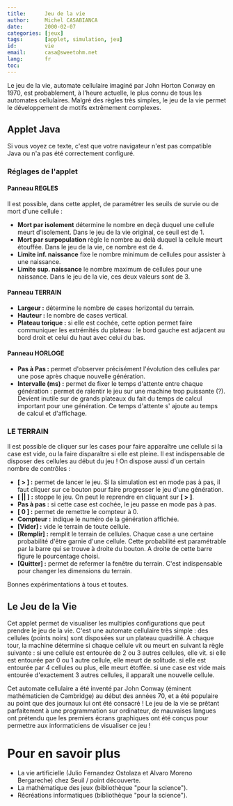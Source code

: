```yaml
---
title:      Jeu de la vie
author:     Michel CASABIANCA
date:       2000-02-07
categories: [jeux]
tags:       [applet, simulation, jeu]
id:         vie
email:      casa@sweetohm.net
lang:       fr
toc:        
---
```


Le jeu de la vie, automate cellulaire imaginé par John Horton Conway en 1970, est probablement, à l’heure actuelle, le plus connu de tous les automates cellulaires. Malgré des règles très simples, le jeu de la vie permet le développement de motifs extrêmement complexes.

<!--more-->

Applet Java
-----------

<applet code="Vie.class" codebase="../java/vie" width="220" height="300">
<p>Si vous voyez ce texte, c'est que votre navigateur n'est 
pas compatible Java ou n'a pas été correctement configuré.</p>
</applet>

### Réglages de l'applet

#### Panneau REGLES

Il est possible, dans cette applet, de paramétrer les seuils de survie
ou de mort d'une cellule :

- **Mort par isolement** détermine le nombre en deçà duquel une
  cellule meurt d'isolement. Dans le jeu de la vie original, ce seuil
  est de 1.
- **Mort par surpopulation** règle le nombre au delà duquel la cellule
  meurt étouffée. Dans le jeu de la vie, ce nombre est de 4.
- **Limite inf. naissance** fixe le nombre minimum de cellules pour
  assister à une naissance.
- **Limite sup. naissance** le nombre maximum de cellules pour une
  naissance. Dans le jeu de la vie, ces deux valeurs sont de 3.

#### Panneau TERRAIN

- **Largeur :** détermine le nombre de cases horizontal du terrain.
- **Hauteur :** le nombre de cases vertical.
- **Plateau torique :** si elle est cochée, cette option permet faire
  communiquer les extrémités du plateau : le bord gauche est adjacent
  au bord droit et celui du haut avec celui du bas.

#### Panneau HORLOGE

- **Pas à Pas :** permet d'observer précisément l'évolution des
  cellules par une pose après chaque nouvelle génération.
- **Intervalle (ms) :** permet de fixer le temps d'attente entre
  chaque génération : permet de ralentir le jeu sur une machine trop
  puissante (?). Devient inutile sur de grands plateaux du fait du
  temps de calcul important pour une génération. Ce temps d'attente s'
  ajoute au temps de calcul et d'affichage.

### LE TERRAIN

Il est possible de cliquer sur les cases pour faire apparaître une
cellule si la case est vide, ou la faire disparaître si elle est pleine.
Il est indispensable de disposer des cellules au début du jeu ! On
dispose aussi d'un certain nombre de contrôles :

- **[ \> ] :** permet de lancer le jeu. Si la simulation est en mode
  pas à pas, il faut cliquer sur ce bouton pour faire progresser le
  jeu d'une génération.
- **[ || ] :** stoppe le jeu. On peut le reprendre en cliquant sur
  **[ \> ]**.
- **Pas à pas :** si cette case est cochée, le jeu passe en mode pas à
  pas.
- **[ 0 ] :** permet de remettre le compteur à 0.
- **Compteur :** indique le numéro de la génération affichée.
- **[Vider] :** vide le terrain de toute cellule.
- **[Remplir] :** remplit le terrain de cellules. Chaque case a une
  certaine probabilité d'être garnie d'une cellule. Cette probabilité
  est paramétrable par la barre qui se trouve à droite du bouton. A
  droite de cette barre figure le pourcentage choisi.
- **[Quitter] :** permet de refermer la fenêtre du terrain. C'est
  indispensable pour changer les dimensions du terrain.

Bonnes expérimentations à tous et toutes.

Le Jeu de la Vie
----------------

Cet applet permet de visualiser les multiples configurations que peut
prendre le jeu de la vie. C'est une automate cellulaire très simple :
des cellules (points noirs) sont disposées sur un plateau quadrillé. A
chaque tour, la machine détermine si chaque cellule vit ou meurt en
suivant la règle suivante : si une cellule est entourée de 2 ou 3 autres
cellules, elle vit. si elle est entourée par 0 ou 1 autre cellule, elle
meurt de solitude. si elle est entourée par 4 cellules ou plus, elle
meurt étoffée. si une case est vide mais entourée d'exactement 3 autres
cellules, il apparaît une nouvelle cellule.

Cet automate cellulaire a été inventé par John Conway (éminent
mathématicien de Cambridge) au début des années 70, et a été populaire
au point que des journaux lui ont été consacré ! Le jeu de la vie se
prêtant parfaitement à une programmation sur ordinateur, de mauvaises
langues ont prétendu que les premiers écrans graphiques ont été conçus
pour permettre aux informaticiens de visualiser ce jeu !

Pour en savoir plus
===================

- La vie artificielle (Julio Fernandez Ostolaza et Alvaro Moreno
  Bergareche) chez Seuil / point découverte.
- La mathématique des jeux (bibliothèque "pour la science").
- Récréations informatiques (bibliothèque "pour la science").

